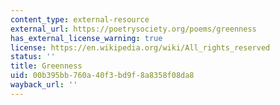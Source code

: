 ```yaml
---
content_type: external-resource
external_url: https://poetrysociety.org/poems/greenness
has_external_license_warning: true
license: https://en.wikipedia.org/wiki/All_rights_reserved
status: ''
title: Greenness
uid: 00b395bb-760a-40f3-bd9f-8a8358f08da8
wayback_url: ''
---
```

